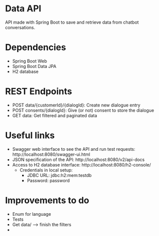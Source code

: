 # Data API

API made with Spring Boot to save and retrieve data from chatbot conversations.

# Dependencies

- Spring Boot Web
- Spring Boot Data JPA
- H2 database

# REST Endpoints

- POST data/{customerId}/{dialogId}: Create new dialogue entry
- POST consents/{dialogId}: Give (or not) consent to store the dialogue
- GET data: Get filtered and paginated data

# Useful links

- Swagger web interface to see the API and run test requests: http://localhost:8080/swagger-ui.html
- JSON specification of the API: http://localhost:8080/v2/api-docs
- Access to H2 database interface: http://localhost:8080/h2-console/
  - Credentials in local setup:
    - JDBC URL: jdbc:h2:mem:testdb
    - Password: password


# Improvements to do

- Enum for language
- Tests
- Get data/ --> finish the filters
- 